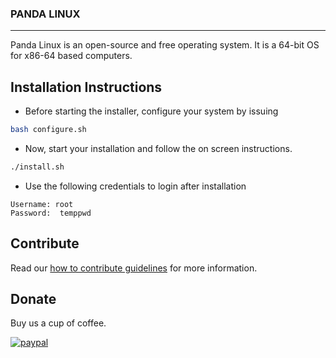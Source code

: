 ### PANDA LINUX
---

Panda Linux is an open-source and free operating system. It is a 64-bit OS for x86-64 based computers.

## Installation Instructions

- Before starting the installer, configure your system by issuing

```sh
bash configure.sh
```

- Now, start your installation and follow the on screen instructions.

```sh
./install.sh
```

- Use the following credentials to login after installation

```
Username: root
Password:  temppwd
```
## Contribute

Read our [how to contribute guidelines](Contributing.md) for more information.

## Donate

Buy us a cup of coffee.

[![paypal](https://www.paypalobjects.com/en_US/i/btn/btn_donateCC_LG.gif)](https://www.paypal.com/cgi-bin/webscr?cmd=_s-xclick&hosted_button_id=ZJDFMDKR9X6P8)
